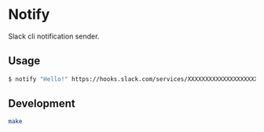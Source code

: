 Notify
======

Slack cli notification sender.

## Usage

```bash
$ notify "Hello!" https://hooks.slack.com/services/XXXXXXXXXXXXXXXXXXXXXXXXXXXXXXXXXXXXX
```

## Development

```bash
make
```
